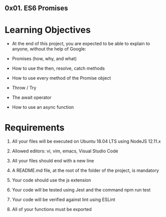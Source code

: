 ## 0x01. ES6 Promises
# Learning Objectives

* At the end of this project, you are expected to be able to explain to anyone, without the help of Google:

* Promises (how, why, and what)
* How to use the then, resolve, catch methods
* How to use every method of the Promise object
* Throw / Try
* The await operator
* How to use an async function

# Requirements

1. All your files will be executed on Ubuntu 18.04 LTS using NodeJS 12.11.x

2. Allowed editors: vi, vim, emacs, Visual Studio Code

3. All your files should end with a new line

4. A README.md file, at the root of the folder of the project, is mandatory

5. Your code should use the js extension

6. Your code will be tested using Jest and the command 
npm run test

7. Your code will be verified against lint using ESLint

8. All of your functions must be exported
